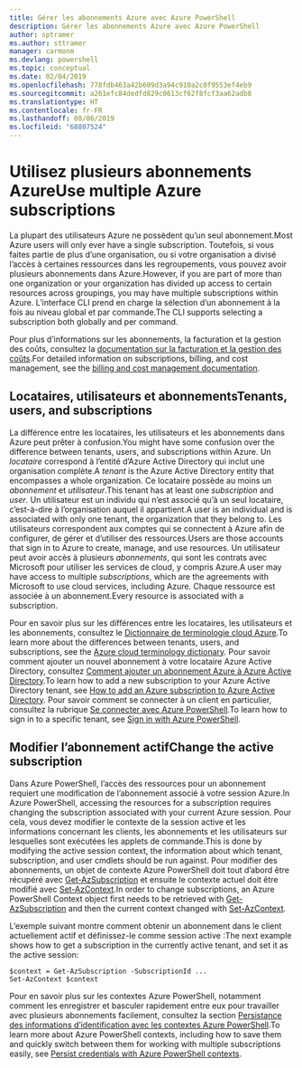 ```yaml
---
title: Gérer les abonnements Azure avec Azure PowerShell
description: Gérer les abonnements Azure avec Azure PowerShell
author: sptramer
ms.author: sttramer
manager: carmonm
ms.devlang: powershell
ms.topic: conceptual
ms.date: 02/04/2019
ms.openlocfilehash: 778fdb463a42b609d3a94c910a2c0f9553ef4eb9
ms.sourcegitcommit: a261efc84dedfd829c0613cf62f8fcf3aa62adb8
ms.translationtype: HT
ms.contentlocale: fr-FR
ms.lasthandoff: 08/06/2019
ms.locfileid: "68807524"
---
```

# <a name="use-multiple-azure-subscriptions"></a><span data-ttu-id="2c17c-103">Utilisez plusieurs abonnements Azure</span><span class="sxs-lookup"><span data-stu-id="2c17c-103">Use multiple Azure subscriptions</span></span>

<span data-ttu-id="2c17c-104">La plupart des utilisateurs Azure ne possèdent qu’un seul abonnement.</span><span class="sxs-lookup"><span data-stu-id="2c17c-104">Most Azure users will only ever have a single subscription.</span></span> <span data-ttu-id="2c17c-105">Toutefois, si vous faites partie de plus d’une organisation, ou si votre organisation a divisé l’accès à certaines ressources dans les regroupements, vous pouvez avoir plusieurs abonnements dans Azure.</span><span class="sxs-lookup"><span data-stu-id="2c17c-105">However, if you are part of more than one organization or your organization has divided up access to certain resources across groupings, you may have multiple subscriptions within Azure.</span></span> <span data-ttu-id="2c17c-106">L’interface CLI prend en charge la sélection d’un abonnement à la fois au niveau global et par commande.</span><span class="sxs-lookup"><span data-stu-id="2c17c-106">The CLI supports selecting a subscription both globally and per command.</span></span>

<span data-ttu-id="2c17c-107">Pour plus d’informations sur les abonnements, la facturation et la gestion des coûts, consultez la [documentation sur la facturation et la gestion des coûts](/azure/billing/).</span><span class="sxs-lookup"><span data-stu-id="2c17c-107">For detailed information on subscriptions, billing, and cost management, see the [billing and cost management documentation](/azure/billing/).</span></span>

## <a name="tenants-users-and-subscriptions"></a><span data-ttu-id="2c17c-108">Locataires, utilisateurs et abonnements</span><span class="sxs-lookup"><span data-stu-id="2c17c-108">Tenants, users, and subscriptions</span></span>

<span data-ttu-id="2c17c-109">La différence entre les locataires, les utilisateurs et les abonnements dans Azure peut prêter à confusion.</span><span class="sxs-lookup"><span data-stu-id="2c17c-109">You might have some confusion over the difference between tenants, users, and subscriptions within Azure.</span></span> <span data-ttu-id="2c17c-110">Un _locataire_ correspond à l’entité d’Azure Active Directory qui inclut une organisation complète.</span><span class="sxs-lookup"><span data-stu-id="2c17c-110">A _tenant_ is the Azure Active Directory entity that encompasses a whole organization.</span></span> <span data-ttu-id="2c17c-111">Ce locataire possède au moins un _abonnement_ et _utilisateur_.</span><span class="sxs-lookup"><span data-stu-id="2c17c-111">This tenant has at least one _subscription_ and _user_.</span></span> <span data-ttu-id="2c17c-112">Un utilisateur est un individu qui n’est associé qu’à un seul locataire, c’est-à-dire à l’organisation auquel il appartient.</span><span class="sxs-lookup"><span data-stu-id="2c17c-112">A user is an individual and is associated with only one tenant, the organization that they belong to.</span></span> <span data-ttu-id="2c17c-113">Les utilisateurs correspondent aux comptes qui se connectent à Azure afin de configurer, de gérer et d’utiliser des ressources.</span><span class="sxs-lookup"><span data-stu-id="2c17c-113">Users are those accounts that sign in to Azure to create, manage, and use resources.</span></span>
<span data-ttu-id="2c17c-114">Un utilisateur peut avoir accès à plusieurs _abonnements_, qui sont les contrats avec Microsoft pour utiliser les services de cloud, y compris Azure.</span><span class="sxs-lookup"><span data-stu-id="2c17c-114">A user may have access to multiple _subscriptions_, which are the agreements with Microsoft to use cloud services, including Azure.</span></span> <span data-ttu-id="2c17c-115">Chaque ressource est associée à un abonnement.</span><span class="sxs-lookup"><span data-stu-id="2c17c-115">Every resource is associated with a subscription.</span></span>

<span data-ttu-id="2c17c-116">Pour en savoir plus sur les différences entre les locataires, les utilisateurs et les abonnements, consultez le [Dictionnaire de terminologie cloud Azure](/azure/azure-glossary-cloud-terminology).</span><span class="sxs-lookup"><span data-stu-id="2c17c-116">To learn more about the differences between tenants, users, and subscriptions, see the [Azure cloud terminology dictionary](/azure/azure-glossary-cloud-terminology).</span></span>  <span data-ttu-id="2c17c-117">Pour savoir comment ajouter un nouvel abonnement à votre locataire Azure Active Directory, consultez [Comment ajouter un abonnement Azure à Azure Active Directory](/azure/active-directory/active-directory-how-subscriptions-associated-directory).</span><span class="sxs-lookup"><span data-stu-id="2c17c-117">To learn how to add a new subscription to your Azure Active Directory tenant, see [How to add an Azure subscription to Azure Active Directory](/azure/active-directory/active-directory-how-subscriptions-associated-directory).</span></span>
<span data-ttu-id="2c17c-118">Pour savoir comment se connecter à un client en particulier, consultez la rubrique [Se connecter avec Azure PowerShell](/powershell/azure/authenticate-azureps).</span><span class="sxs-lookup"><span data-stu-id="2c17c-118">To learn how to sign in to a specific tenant, see [Sign in with Azure PowerShell](/powershell/azure/authenticate-azureps).</span></span>

## <a name="change-the-active-subscription"></a><span data-ttu-id="2c17c-119">Modifier l’abonnement actif</span><span class="sxs-lookup"><span data-stu-id="2c17c-119">Change the active subscription</span></span>

<span data-ttu-id="2c17c-120">Dans Azure PowerShell, l’accès des ressources pour un abonnement requiert une modification de l’abonnement associé à votre session Azure.</span><span class="sxs-lookup"><span data-stu-id="2c17c-120">In Azure PowerShell, accessing the resources for a subscription requires changing the subscription associated with your current Azure session.</span></span>
<span data-ttu-id="2c17c-121">Pour cela, vous devez modifier le contexte de la session active et les informations concernant les clients, les abonnements et les utilisateurs sur lesquelles sont exécutées les applets de commande.</span><span class="sxs-lookup"><span data-stu-id="2c17c-121">This is done by modifying the active session context, the information about which tenant, subscription, and user cmdlets should be run against.</span></span>
<span data-ttu-id="2c17c-122">Pour modifier des abonnements, un objet de contexte Azure PowerShell doit tout d’abord être récupéré avec [Get-AzSubscription](/powershell/module/az.accounts/get-azsubscription) et ensuite le contexte actuel doit être modifié avec [Set-AzContext](/powershell/module/az.accounts/set-azcontext).</span><span class="sxs-lookup"><span data-stu-id="2c17c-122">In order to change subscriptions, an Azure PowerShell Context object first needs to be retrieved with [Get-AzSubscription](/powershell/module/az.accounts/get-azsubscription) and then the current context changed with [Set-AzContext](/powershell/module/az.accounts/set-azcontext).</span></span>

<span data-ttu-id="2c17c-123">L’exemple suivant montre comment obtenir un abonnement dans le client actuellement actif et définissez-le comme session active :</span><span class="sxs-lookup"><span data-stu-id="2c17c-123">The next example shows how to get a subscription in the currently active tenant, and set it as the active session:</span></span>

```powershell-interactive
$context = Get-AzSubscription -SubscriptionId ...
Set-AzContext $context
```

<span data-ttu-id="2c17c-124">Pour en savoir plus sur les contextes Azure PowerShell, notamment comment les enregistrer et basculer rapidement entre eux pour travailler avec plusieurs abonnements facilement, consultez la section [Persistance des informations d’identification avec les contextes Azure PowerShell](context-persistence.md).</span><span class="sxs-lookup"><span data-stu-id="2c17c-124">To learn more about Azure PowerShell contexts, including how to save them and quickly switch between them for working with multiple subscriptions easily, see [Persist credentials with Azure PowerShell contexts](context-persistence.md).</span></span>
